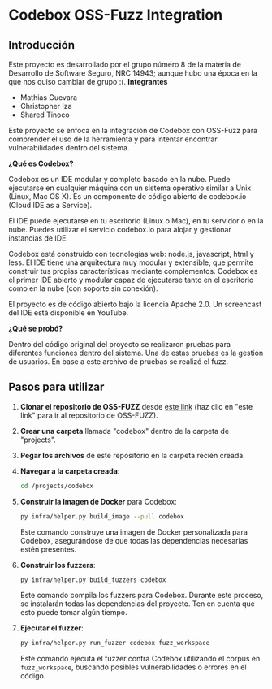 # Codebox OSS-Fuzz Integration

## Introducción

Este proyecto es desarrollado por el grupo número 8 de la materia de Desarrollo de Software Seguro, NRC 14943; aunque hubo una época en la que nos quiso cambiar de grupo :(. 
**Integrantes**
- Mathias Guevara
- Christopher Iza
- Shared Tinoco

Este proyecto se enfoca en la integración de Codebox con OSS-Fuzz para comprender el uso de la herramienta y para intentar encontrar vulnerabilidades dentro del sistema.

**¿Qué es Codebox?**

Codebox es un IDE modular y completo basado en la nube. Puede ejecutarse en cualquier máquina con un sistema operativo similar a Unix (Linux, Mac OS X). Es un componente de código abierto de codebox.io (Cloud IDE as a Service).

El IDE puede ejecutarse en tu escritorio (Linux o Mac), en tu servidor o en la nube. Puedes utilizar el servicio codebox.io para alojar y gestionar instancias de IDE.

Codebox está construido con tecnologías web: node.js, javascript, html y less. El IDE tiene una arquitectura muy modular y extensible, que permite construir tus propias características mediante complementos. Codebox es el primer IDE abierto y modular capaz de ejecutarse tanto en el escritorio como en la nube (con soporte sin conexión).

El proyecto es de código abierto bajo la licencia Apache 2.0. Un screencast del IDE está disponible en YouTube.

**¿Qué se probó?**

Dentro del código original del proyecto se realizaron pruebas para diferentes funciones dentro del sistema. Una de estas pruebas es la gestión de usuarios. En base a este archivo de pruebas se realizó el fuzz.

## Pasos para utilizar

1. **Clonar el repositorio de OSS-FUZZ** desde [este link](https://github.com/google/oss-fuzz) (haz clic en "este link" para ir al repositorio de OSS-FUZZ).

2. **Crear una carpeta** llamada "codebox" dentro de la carpeta de "projects".

3. **Pegar los archivos** de este repositorio en la carpeta recién creada.

4. **Navegar a la carpeta creada**: 

    ```bash
    cd /projects/codebox
    ```

5. **Construir la imagen de Docker** para Codebox:

    ```bash
    py infra/helper.py build_image --pull codebox
    ```

    Este comando construye una imagen de Docker personalizada para Codebox, asegurándose de que todas las dependencias necesarias estén presentes.

6. **Construir los fuzzers**:

    ```bash
    py infra/helper.py build_fuzzers codebox
    ```

    Este comando compila los fuzzers para Codebox. Durante este proceso, se instalarán todas las dependencias del proyecto. Ten en cuenta que esto puede tomar algún tiempo.

7. **Ejecutar el fuzzer**:

    ```bash
    py infra/helper.py run_fuzzer codebox fuzz_workspace
    ```

    Este comando ejecuta el fuzzer contra Codebox utilizando el corpus en `fuzz_workspace`, buscando posibles vulnerabilidades o errores en el código.
